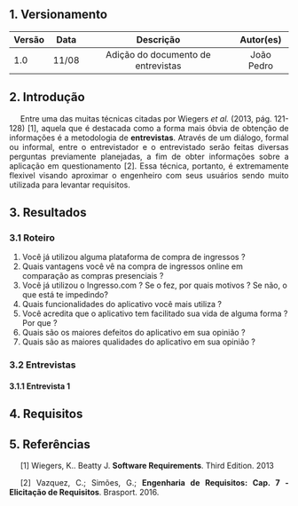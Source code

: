 ## 1. Versionamento

|Versão|Data|Descrição|Autor(es)|
|------|----|---------|---------|
|1.0|11/08|<center>Adição do documento de entrevistas</center>|<center>João Pedro</center>|

## 2. Introdução
<p style="text-align: justify; text-indent: 20px">Entre uma das muitas técnicas citadas por Wiegers <i>et al.</i> (2013, pág. 121-128) [1], aquela que é destacada como a forma mais óbvia de obtenção de informações é a metodologia de <b>entrevistas</b>. Através de um diálogo, formal ou informal, entre o entrevistador e o entrevistado serão feitas diversas perguntas previamente planejadas, a fim de obter informações sobre a aplicação em questionamento [2]. Essa técnica, portanto, é extremamente flexivel visando aproximar o engenheiro com seus usuários sendo muito utilizada para levantar requisitos.</p>

## 3. Resultados
### 3.1 Roteiro
1. Você já utilizou alguma plataforma de compra de ingressos ?
1. Quais vantagens você vê na compra de ingressos online em comparação as compras presenciais ?
1. Você já utilizou o Ingresso.com ? Se o fez, por quais motivos ? Se não, o que está te impedindo?
1. Quais funcionalidades do aplicativo você mais utiliza ?
1. Você acredita que o aplicativo tem facilitado sua vida de alguma forma ? Por que ?
1. Quais são os maiores defeitos do aplicativo em sua opinião ?
1. Quais são as maiores qualidades do aplicativo em sua opinião ?

### 3.2 Entrevistas
#### 3.1.1 Entrevista 1

<!-- <h6 align = "center">Tabela 6: Antipersona Cleber</h6> -->
<!-- <h6 align = "center">Fonte: Autor</h6> -->

## 4. Requisitos

## 5. Referências
<p style="text-align: justify; text-indent: 20px">[1] Wiegers, K.. Beatty J. <b>Software Requirements</b>. Third Edition. 2013</p>

<p style="text-align: justify; text-indent: 20px">[2] Vazquez, C.; Simões, G.; <b>Engenharia de Requisitos: Cap. 7 - Elicitação de Requisitos</b>. Brasport. 2016.</p>
